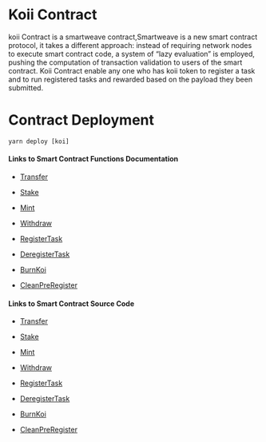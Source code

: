 # Koii Contract

koii Contract is a smartweave contract,Smartweave is a new smart contract protocol, it takes a different approach: instead of requiring network nodes to execute smart contract code, a system of “lazy evaluation” is employed, pushing the computation of transaction validation to users of the smart contract. Koii Contract enable any one who has koii token to register a task and to run registered tasks and rewarded based on the payload they been submitted.

# Contract Deployment

`yarn deploy [koi]`

#### Links to Smart Contract Functions Documentation

- [Transfer](./doc/transfer.md)

- [Stake](./doc/stake.md)

- [Mint](./doc/mint.md)

- [Withdraw](.doc/withdraw.md)

- [RegisterTask](./doc/register_task.md)

- [DeregisterTask](./doc/deregister_task.md)

- [BurnKoi](./doc/burn_koi.md)

- [CleanPreRegister](./doc/clean_preRegister.md)

#### Links to Smart Contract Source Code

- [Transfer](./transfer.js)

- [Stake](./stake.js)

- [Mint](./mint.js)

- [Withdraw](./withdraw.js)

- [RegisterTask](./register_task.js)

- [DeregisterTask](./deregister_task.js)

- [BurnKoi](./burn_koi.js)

- [CleanPreRegister](./clean_preRegister.md)
